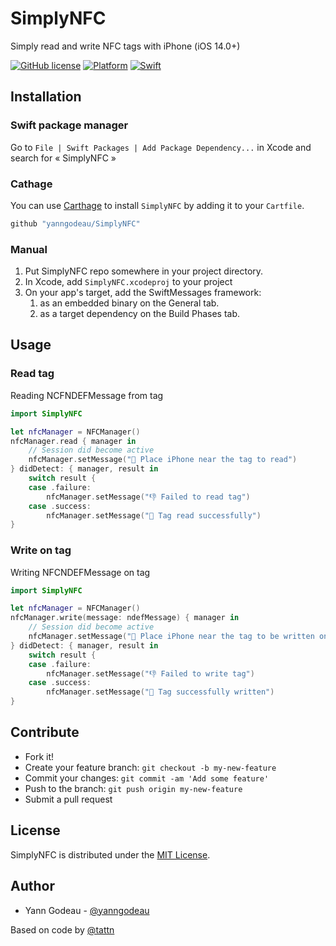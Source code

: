 # SimplyNFC

Simply read and write NFC tags with iPhone (iOS 14.0+)

[![GitHub license](https://img.shields.io/github/license/yanngodeau/SimplyNFC)](https://github.com/yanngodeau/SimplyNFC/blob/main/LICENSE)
[![Platform](https://img.shields.io/badge/plateform-iOS-yellow)](https://github.com/yanngodeau/SimplyNFC)
[![Swift](https://img.shields.io/badge/swift-5.1%2B-orange)](https://swift.org)


## Installation

### Swift package manager

Go to `File | Swift Packages | Add Package Dependency...` in Xcode and search for « SimplyNFC »

### Cathage

You can use [Carthage](https://github.com/Carthage/Carthage) to install `SimplyNFC` by adding it to your `Cartfile`.

```swift
github "yanngodeau/SimplyNFC"
```

### Manual

1. Put SimplyNFC repo somewhere in your project directory.
2. In Xcode, add `SimplyNFC.xcodeproj` to your project
3. On your app's target, add the SwiftMessages framework:
   1. as an embedded binary on the General tab.
   2. as a target dependency on the Build Phases tab.

## Usage

### Read tag

Reading NCFNDEFMessage from tag

```swift
import SimplyNFC

let nfcManager = NFCManager()
nfcManager.read { manager in
    // Session did become active
    nfcManager.setMessage("👀 Place iPhone near the tag to read")
} didDetect: { manager, result in
    switch result {
    case .failure:
        nfcManager.setMessage("👎 Failed to read tag")
    case .success:
        nfcManager.setMessage("🙌 Tag read successfully")
}
```

### Write on tag

Writing NFCNDEFMessage on tag

```swift
import SimplyNFC

let nfcManager = NFCManager()
nfcManager.write(message: ndefMessage) { manager in
    // Session did become active
    nfcManager.setMessage("👀 Place iPhone near the tag to be written on")
} didDetect: { manager, result in
    switch result {
    case .failure:
        nfcManager.setMessage("👎 Failed to write tag")
    case .success:
        nfcManager.setMessage("🙌 Tag successfully written")
}
```

## Contribute

- Fork it!
- Create your feature branch: `git checkout -b my-new-feature`
- Commit your changes: `git commit -am 'Add some feature'`
- Push to the branch: `git push origin my-new-feature`
- Submit a pull request

## License

SimplyNFC is distributed under the [MIT License](https://mit-license.org).

## Author

- Yann Godeau - [@yanngodeau](https://github.com/yanngodeau)

Based on code by [@tattn](https://github.com/tattn)

